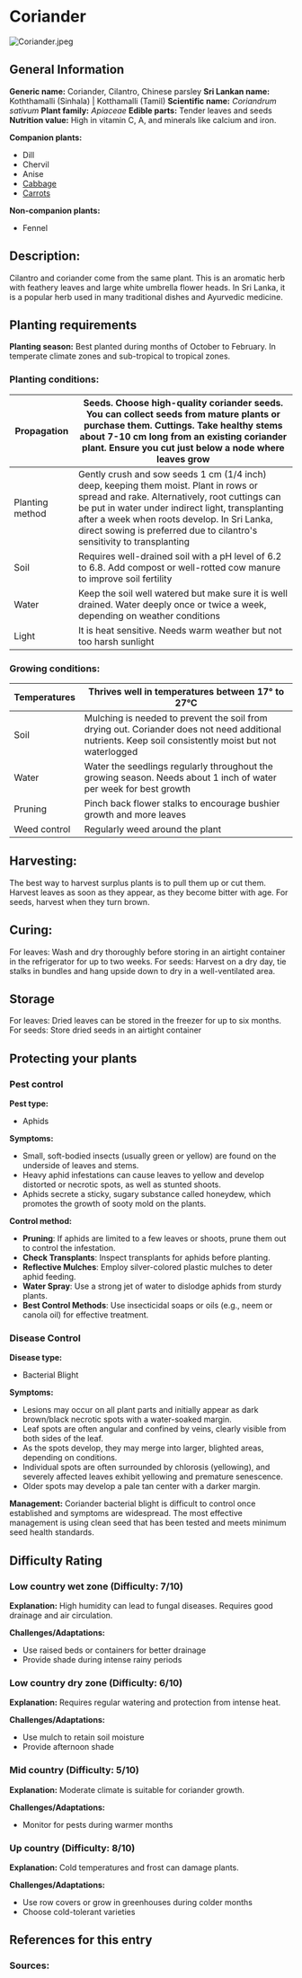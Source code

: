 # Coriander
![Coriander.jpeg](../../assets/images/Coriander.jpeg "By Thamizhpparithi Maari - Own work, CC BY-SA 3.0, https://commons.wikimedia.org/w/index.php?curid=17870796")

## General Information
**Generic name:** Coriander, Cilantro, Chinese parsley
**Sri Lankan name:** Koththamalli (Sinhala) | Kotthamalli (Tamil)
**Scientific name:** _Coriandrum sativum_
**Plant family:** _Apiaceae_
**Edible parts:** Tender leaves and seeds
**Nutrition value:** High in vitamin C, A, and minerals like calcium and iron.

**Companion plants:**
- Dill
- Chervil
- Anise
- [Cabbage](https://lanka.wiki/leafy%20greens/cabbage.html)
- [Carrots](https://lanka.wiki/roots/carrot.html)
  
**Non-companion plants:**
- Fennel

## Description:
Cilantro and coriander come from the same plant. This is an aromatic herb with feathery leaves and large white umbrella flower heads. In Sri Lanka, it is a popular herb used in many traditional dishes and Ayurvedic medicine.

## Planting requirements
**Planting season:** Best planted during months of October to February. In temperate climate zones and sub-tropical to tropical zones.

### Planting conditions:
| Propagation | Seeds. Choose high-quality coriander seeds. You can collect seeds from mature plants or purchase them. Cuttings. Take healthy stems about 7-10 cm long from an existing coriander plant. Ensure you cut just below a node where leaves grow |
|----|----|
| Planting method | Gently crush and sow seeds 1 cm (1/4 inch) deep, keeping them moist. Plant in rows or spread and rake. Alternatively, root cuttings can be put in water under indirect light, transplanting after a week when roots develop. In Sri Lanka, direct sowing is preferred due to cilantro's sensitivity to transplanting |
| Soil | Requires well-drained soil with a pH level of 6.2 to 6.8. Add compost or well-rotted cow manure to improve soil fertility |
| Water | Keep the soil well watered but make sure it is well drained. Water deeply once or twice a week, depending on weather conditions |
| Light | It is heat sensitive. Needs warm weather but not too harsh sunlight |

### Growing conditions:

| Temperatures | Thrives well in temperatures between 17° to 27°C |
|----|----|
| Soil | Mulching is needed to prevent the soil from drying out. Coriander does not need additional nutrients. Keep soil consistently moist but not waterlogged |
| Water | Water the seedlings regularly throughout the growing season. Needs about 1 inch of water per week for best growth |
| Pruning | Pinch back flower stalks to encourage bushier growth and more leaves |
| Weed control | Regularly weed around the plant |

## Harvesting:
The best way to harvest surplus plants is to pull them up or cut them. Harvest leaves as soon as they appear, as they become bitter with age. For seeds, harvest when they turn brown.

## Curing:
For leaves: Wash and dry thoroughly before storing in an airtight container in the refrigerator for up to two weeks.
For seeds: Harvest on a dry day, tie stalks in bundles and hang upside down to dry in a well-ventilated area. 

## Storage
For leaves: Dried leaves can be stored in the freezer for up to six months.
For seeds: Store dried seeds in an airtight container

## Protecting your plants
### Pest control
**Pest type:** 
- Aphids

**Symptoms:** 
- Small, soft-bodied insects (usually green or yellow) are found on the underside of leaves and stems.
- Heavy aphid infestations can cause leaves to yellow and develop distorted or necrotic spots, as well as stunted shoots.
- Aphids secrete a sticky, sugary substance called honeydew, which promotes the growth of sooty mold on the plants.

**Control method:** 
- **Pruning**: If aphids are limited to a few leaves or shoots, prune them out to control the infestation.
- **Check Transplants**: Inspect transplants for aphids before planting.
- **Reflective Mulches**: Employ silver-colored plastic mulches to deter aphid feeding.
- **Water Spray**: Use a strong jet of water to dislodge aphids from sturdy plants.
- **Best Control Methods**: Use insecticidal soaps or oils (e.g., neem or canola oil) for effective treatment.

### Disease Control
**Disease type:** 
- Bacterial Blight

**Symptoms:** 
- Lesions may occur on all plant parts and initially appear as dark brown/black necrotic spots with a water-soaked margin.
- Leaf spots are often angular and confined by veins, clearly visible from both sides of the leaf.
- As the spots develop, they may merge into larger, blighted areas, depending on conditions.
- Individual spots are often surrounded by chlorosis (yellowing), and severely affected leaves exhibit yellowing and premature senescence.
- Older spots may develop a pale tan center with a darker margin.

**Management:**
Coriander bacterial blight is difficult to control once established and symptoms are widespread. The most effective management is using clean seed that has been tested and meets minimum seed health standards.

## Difficulty Rating
### Low country wet zone (Difficulty: 7/10)
**Explanation:** High humidity can lead to fungal diseases. Requires good drainage and air circulation.

**Challenges/Adaptations:**
- Use raised beds or containers for better drainage
- Provide shade during intense rainy periods

### Low country dry zone (Difficulty: 6/10)
**Explanation:** Requires regular watering and protection from intense heat.

**Challenges/Adaptations:**
- Use mulch to retain soil moisture
- Provide afternoon shade

### Mid country (Difficulty: 5/10)
**Explanation:** Moderate climate is suitable for coriander growth.

**Challenges/Adaptations:**
- Monitor for pests during warmer months

### Up country (Difficulty: 8/10)
**Explanation:** Cold temperatures and frost can damage plants.

**Challenges/Adaptations:**
- Use row covers or grow in greenhouses during colder months
- Choose cold-tolerant varieties

## References for this entry
### Sources: